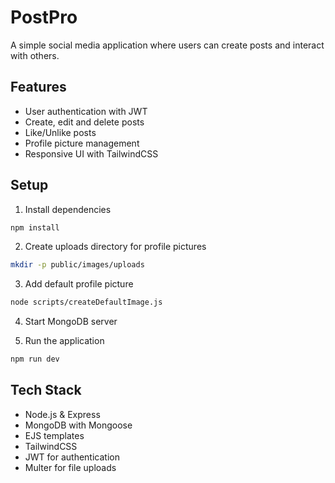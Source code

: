 # PostPro

A simple social media application where users can create posts and interact with others.

## Features

- User authentication with JWT
- Create, edit and delete posts
- Like/Unlike posts
- Profile picture management
- Responsive UI with TailwindCSS

## Setup

1. Install dependencies

```bash
npm install
```

2. Create uploads directory for profile pictures

```bash
mkdir -p public/images/uploads
```

3. Add default profile picture

```bash
node scripts/createDefaultImage.js
```

4. Start MongoDB server

5. Run the application

```bash
npm run dev
```

## Tech Stack

- Node.js & Express
- MongoDB with Mongoose
- EJS templates
- TailwindCSS
- JWT for authentication
- Multer for file uploads
